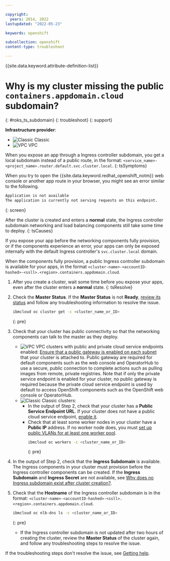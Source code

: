 ```yaml
---

copyright:
  years: 2014, 2022
lastupdated: "2022-05-23"

keywords: openshift

subcollection: openshift
content-type: troubleshoot

---
```


{{site.data.keyword.attribute-definition-list}}


# Why is my cluster missing the public `containers.appdomain.cloud` subdomain?
{: #roks_ts_subdomain}
{: troubleshoot}
{: support}

**Infrastructure provider**:
* ![Classic](../icons/classic.svg "Classic") Classic
* ![VPC](../icons/vpc.svg "VPC") VPC


When you expose an app through a Ingress controller subdomain, you get a local subdomain instead of a public route, in the format: `<service_name>-<project_name>.router.default.svc.cluster.local`.
{: tsSymptoms}

When you try to open the {{site.data.keyword.redhat_openshift_notm}} web console or another app route in your browser, you might see an error similar to the following.

```txt
Application is not available
The application is currently not serving requests on this endpoint.
```
{: screen}


After the cluster is created and enters a **normal** state, the Ingress controller subdomain networking and load balancing components still take some time to deploy.
{: tsCauses}

If you expose your app before the networking components fully provision, or if the components experience an error, your apps can only be exposed internally with the default Ingress controller's `svc.cluster.local` domain.

When the components fully provision, a public Ingress controller subdomain is available for your apps, in the format `<cluster-name>-<accountID-hashed>-<ssll>.<region>.containers.appdomain.cloud`.


1. After you create a cluster, wait some time before you expose your apps, even after the cluster enters a **normal** state.
{: tsResolve}

2. Check the **Master Status**. If the **Master Status** is not **Ready**, [review its status](/docs/openshift?topic=openshift-debug_master) and follow any troubleshooting information to resolve the issue.   
    ```sh
    ibmcloud oc cluster get -c <cluster_name_or_ID>
    ```
    {: pre}

3. Check that your cluster has public connectivity so that the networking components can talk to the master as they deploy.
    * ![VPC](../icons/vpc.svg "VPC") VPC clusters with public and private cloud service endpoints enabled: [Ensure that a public gateway is enabled on each subnet](/docs/openshift?topic=openshift-vpc-subnets#create_vpc_subnet) that your cluster is attached to. Public gateway are required for default components such as the web console and OperatorHub to use a secure, public connection to complete actions such as pulling images from remote, private registries. Note that if only the private service endpoint is enabled for your cluster, no public gateway is required because the private cloud service endpoint is used by default to access OpenShift components such as the OpenShift web console or OperatorHub.
    * ![Classic](../icons/classic.svg "Classic") Classic clusters:
        * In the output of Step 2, check that your cluster has a **Public Service Endpoint URL**. If your cluster does not have a public cloud service endpoint, [enable it](/docs/openshift?topic=openshift-cs_network_cluster#set-up-public-se).
        * Check that at least some worker nodes in your cluster have a **Public IP** address. If no worker node does, you must [set up public VLANs for at least one worker pool](/docs/openshift?topic=openshift-cs_network_cluster#change-vlans).
          ```sh
          ibmcloud oc workers -c <cluster_name_or_ID>
          ```
          {: pre}

4. In the output of Step 2, check that the **Ingress Subdomain** is available. The Ingress components in your cluster must provision before the Ingress controller components can be created. If the **Ingress Subdomain** and **Ingress Secret** are not available, see [Why does no Ingress subdomain exist after cluster creation?](/docs/openshift?topic=openshift-ingress_subdomain).
5. Check that the **Hostname** of the Ingress controller subdomain is in the format: `<cluster-name>-<accountID-hashed>-<ssll>.<region>.containers.appdomain.cloud`.
    ```sh
    ibmcloud oc nlb-dns ls -c <cluster_name_or_ID>
    ```
    {: pre}

    *  If the Ingress controller subdomain is not updated after two hours of creating the cluster, review the **Master Status** of the cluster again, and follow any troubleshooting steps to resolve the issue.

If the troubleshooting steps don't resolve the issue, see [Getting help](/docs/openshift?topic=openshift-get-help).






